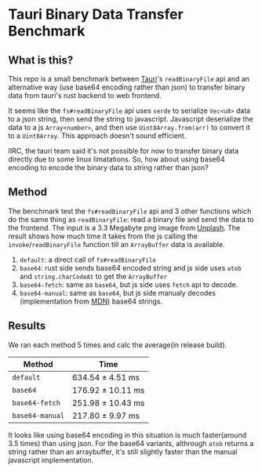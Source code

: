 # Tauri Binary Data Transfer Benchmark

## What is this?

This repo is a small benchmark between [Tauri](https://tauri.app)'s `readBinaryFile` api and an alternative way (use base64 encoding rather than json) to transfer binary data from tauri's rust backend to web frontend.

It seems like the `fs#readBinaryFile` api uses `serde` to serialize `Vec<u8>` data to a json string, then send the string to javascript. Javascript deserialize the data to a js `Array<number>`, and then use `Uint8Array.from(arr)` to convert it to a `Uint8Array`. This approach doesn't sound efficient.

IIRC, the tauri team said it's not possible for now to transfer binary data directly due to some linux limatations. So, how about using base64 encoding to encode the binary data to string rather than json?

## Method

The benchmark test the `fs#readBinaryFile` api and 3 other functions which do the same thing as `readBinaryFile`: read a binary file and send the data to the frontend. The input is a 3.3 Megabyte png image from [Unplash](https://unsplash.com/photos/bLMaqkYfnJw). The result shows how much time it takes from the js calling the `invoke`/`readBinaryFile` function till an `ArrayBuffer` data is available.

1. `default`: a direct call of `fs#readBinaryFile`
2. `base64`: rust side sends base64 encoded string and js side uses `atob` and `string.charCodeAt` to get the `ArrayBuffer`
3. `base64-fetch`: same as `base64`, but js side uses `fetch` api to decode.
4. `base64-manual`: same as `base64`, but js side manualy decodes (implementation from [MDN](https://developer.mozilla.org/en-US/docs/Glossary/Base64#solution_2_%E2%80%93_rewriting_atob_and_btoa_using_typedarrays_and_utf-8)) base64 strings.

## Results

We ran each method 5 times and calc the average(in release build).

| Method          | Time              |
| --------------- | ----------------- |
| `default`       | 634.54 ± 4.51 ms  |
| `base64`        | 176.92 ± 10.11 ms |
| `base64-fetch`  | 251.98 ± 10.43 ms |
| `base64-manual` | 217.80 ± 9.97 ms  |

It looks like using base64 encoding in this situation is much faster(around 3.5 times) than using json. For the base64 variants, althrough `atob` returns a string rather than an arraybuffer, it's still slightly faster than the manual javascript implementation.
